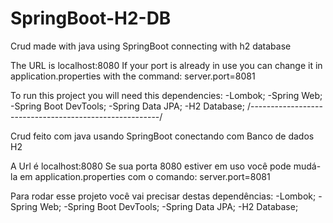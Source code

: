 # SpringBoot-H2-DB
Crud made with java using SpringBoot connecting with h2 database

The URL is localhost:8080
If your port is already in use you can change it in application.properties with the command:
server.port=8081

To run this project you will need this dependencies:
-Lombok;
-Spring Web;
-Spring Boot DevTools;
-Spring Data JPA;
-H2 Database;
/-------------------------------------------------------/

Crud feito com java usando SpringBoot conectando com Banco de dados H2

A Url é localhost:8080
Se sua porta 8080 estiver em uso você pode mudá-la em application.properties com o comando:
server.port=8081

Para rodar esse projeto você vai precisar destas dependências:
-Lombok;
-Spring Web;
-Spring Boot DevTools;
-Spring Data JPA;
-H2 Database;
